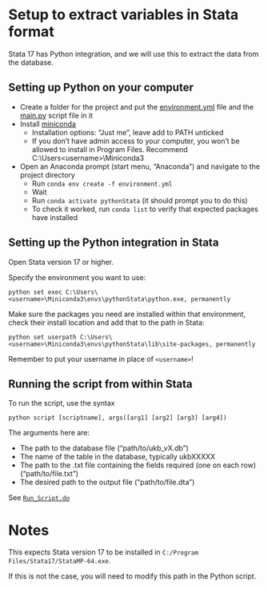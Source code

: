 # Setup to extract variables in Stata format

Stata 17 has Python integration, and we will use this to extract the data from the database.

## Setting up Python on your computer

* Create a folder for the project and put the [environment.yml]() file and the [main.py]() script file in it
* Install [miniconda](https://docs.conda.io/en/latest/miniconda.html)
  * Installation options: “Just me”, leave add to PATH unticked
  * If you don’t have admin access to your computer, you won’t be allowed to install in Program Files. Recommend C:\Users\<username>\Miniconda3
* Open an Anaconda prompt (start menu, “Anaconda”) and navigate to the project directory
  * Run `conda env create -f environment.yml`
  * Wait
  * Run `conda activate pythonStata` (it should prompt you to do this)
  * To check it worked, run `conda list` to verify that expected packages have installed


## Setting up the Python integration in Stata

Open Stata version 17 or higher.

Specify the environment you want to use:

`python set exec C:\Users\<username>\Miniconda3\envs\pythonStata\python.exe, permanently`

Make sure the packages you need are installed within that environment, check their install location and add that to the path in Stata:

`python set userpath C:\Users\<username>\Miniconda3\envs\pythonStata\lib\site-packages, permanently`

Remember to put your username in place of `<username>`!

## Running the script from within Stata

To run the script, use the syntax

`python script [scriptname], args([arg1] [arg2] [arg3] [arg4])`

The arguments here are:
* The path to the database file (“path/to/ukb_vX.db”)
* The name of the table in the database, typically ukbXXXXX
*	The path to the .txt file containing the fields required (one on each row) (“path/to/file.txt”)
*	The desired path to the output file (“path/to/file.dta”)

See [`Run_Script.do`]()

# Notes

This expects Stata version 17 to be installed in `C:/Program Files/Stata17/StataMP-64.exe`.

If this is not the case, you will need to modify this path in the Python script.
